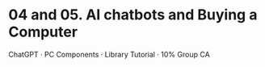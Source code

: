 # 04 and 05. AI chatbots and Buying a Computer

ChatGPT · PC Components · Library Tutorial · 10% Group CA 